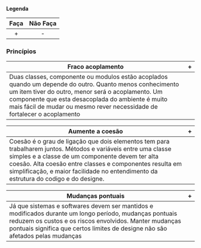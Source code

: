 **Legenda**

| Faça | Não Faça |
| :--: | :--: |
| + | - |

### Princípios

| Fraco acoplamento | + |
| -- | -- |
| Duas classes, componente ou modulos estão acoplados quando um depende do outro. Quanto menos conhecimento um item tiver do outro,  menor será o acoplamento. Um componente que esta desacoplada do ambiente é muito mais fácil de mudar ou mesmo rever necessidade de fortalecer o acoplamento|

| Aumente a coesão | + |
| -- | -- |
| Coesão é o grau de ligação que dois elementos tem para trabalharem juntos. Métodos e variáveis entre uma classe simples e a classe de um componente devem ter alta coesão. Alta coesão entre classes e componentes resulta em simplificação, e maior facilidade no entendimento da estrutura do codigo e do designe.|

| Mudanças pontuais | + |
| -- | -- |
| Já que sistemas e softwares devem ser mantidos e modificados durante um longo período, mudanças pontuais reduzem os custos e os riscos envolvidos. Manter mudanças pontuais significa que certos limites de designe não são afetados pelas mudanças |